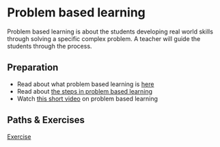 # Problem based learning

Problem based learning is about the students developing real world skills through solving a specific complex problem. A teacher will guide the students through the process. 

## Preparation

- Read about what problem based learning is [here](https://citl.illinois.edu/citl-101/teaching-learning/resources/teaching-strategies/problem-based-learning-\(pbl\))
- Read about [the steps in problem based learning](https://teach.its.uiowa.edu/sites/teach.its.uiowa.edu/files/docs/docs/Steps_of_PBL_ed.pdf)
- Watch [this short video](https://www.youtube.com/watch?v=RGoJIQYGpYk) on problem based learning


## Paths & Exercises

[Exercise](./../exercises/problem-based-learning.md)
